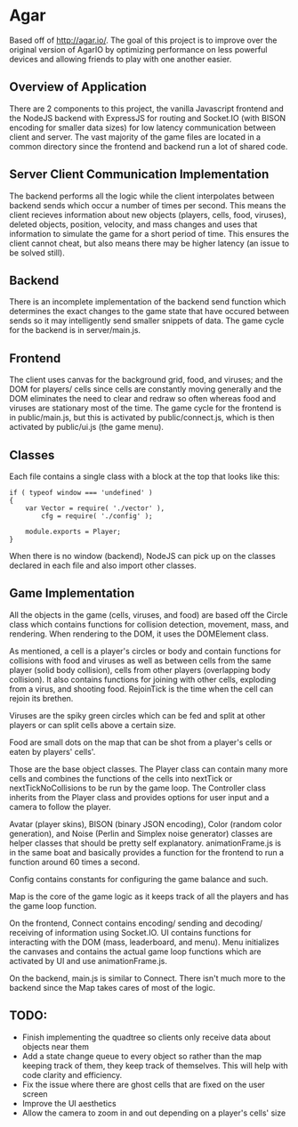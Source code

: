 # Agar
Based off of http://agar.io/. The goal of this project is to improve over the original version of AgarIO by optimizing performance on less powerful devices and allowing friends to play with one another easier.

## Overview of Application
There are 2 components to this project, the vanilla Javascript frontend and the NodeJS backend with ExpressJS for routing and Socket.IO (with BISON encoding for smaller data sizes) for low latency communication between client and server. The vast majority of the game files are located in a common directory since the frontend and backend run a lot of shared code.

## Server Client Communication Implementation
The backend performs all the logic while the client interpolates between backend sends which occur a number of times per second. This means the client recieves information about new objects (players, cells, food, viruses), deleted objects, position, velocity, and mass changes and uses that information to simulate the game for a short period of time. This ensures the client cannot cheat, but also means there may be higher latency (an issue to be solved still).

## Backend
There is an incomplete implementation of the backend send function which determines the exact changes to the game state that have occured between sends so it may intelligently send smaller snippets of data. The game cycle for the backend is in server/main.js.

## Frontend
The client uses canvas for the background grid, food, and viruses; and the DOM for players/ cells since cells are constantly moving generally and the DOM eliminates the need to clear and redraw so often whereas food and viruses are stationary most of the time. The game cycle for the frontend is in public/main.js, but this is activated by public/connect.js, which is then activated by public/ui.js (the game menu).

## Classes
Each file contains a single class with a block at the top that looks like this:

    if ( typeof window === 'undefined' )
    {
        var Vector = require( './vector' ),
            cfg = require( './config' );
        
        module.exports = Player;
    }

When there is no window (backend), NodeJS can pick up on the classes declared in each file and also import other classes.

## Game Implementation
All the objects in the game (cells, viruses, and food) are based off the Circle class which contains functions for collision detection, movement, mass, and rendering. When rendering to the DOM, it uses the DOMElement class. 

As mentioned, a cell is a player's circles or body and contain functions for collisions with food and viruses as well as between cells from the same player (solid body collision), cells from other players (overlapping body collision). It also contains functions for joining with other cells, exploding from a virus, and shooting food. RejoinTick is the time when the cell can rejoin its brethen. 

Viruses are the spiky green circles which can be fed and split at other players or can split cells above a certain size.

Food are small dots on the map that can be shot from a player's cells or eaten by players' cells'.

Those are the base object classes. The Player class can contain many more cells and combines the functions of the cells into nextTick or nextTickNoCollisions to be run by the game loop. The Controller class inherits from the Player class and provides options for user input and a camera to follow the player.

Avatar (player skins), BISON (binary JSON encoding), Color (random color generation), and Noise (Perlin and Simplex noise generator) classes are helper classes that should be pretty self explanatory. animationFrame.js is in the same boat and basically provides a function for the frontend to run a function around 60 times a second.

Config contains constants for configuring the game balance and such.

Map is the core of the game logic as it keeps track of all the players and has the game loop function.

On the frontend, Connect contains encoding/ sending and decoding/ receiving of information using Socket.IO. UI contains functions for interacting with the DOM (mass, leaderboard, and menu). Menu initializes the canvases and contains the actual game loop functions which are activated by UI and use animationFrame.js.

On the backend, main.js is similar to Connect. There isn't much more to the backend since the Map takes cares of most of the logic.

## TODO:
* Finish implementing the quadtree so clients only receive data about objects near them
* Add a state change queue to every object so rather than the map keeping track of them, they keep track of themselves. This will help with code clarity and efficiency.
* Fix the issue where there are ghost cells that are fixed on the user screen
* Improve the UI aesthetics
* Allow the camera to zoom in and out depending on a player's cells' size

